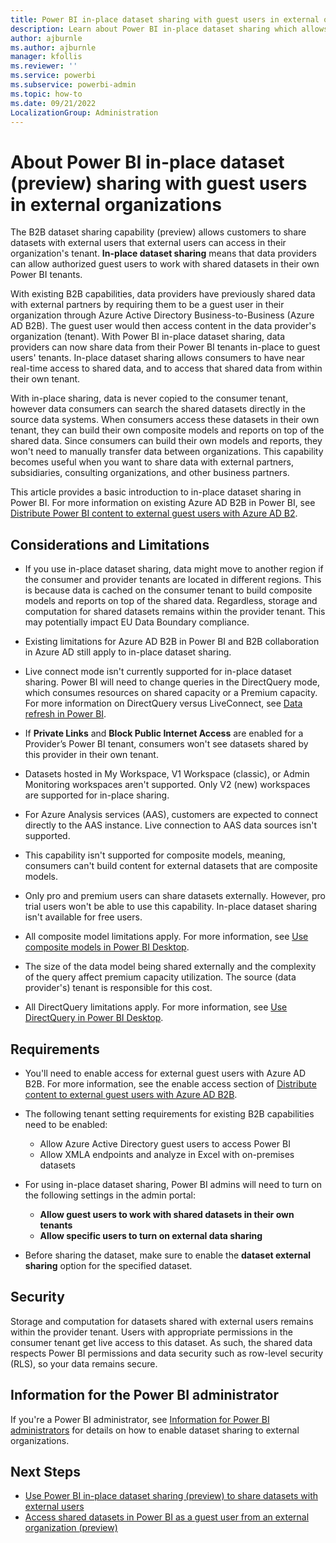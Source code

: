 ```yaml
---
title: Power BI in-place dataset sharing with guest users in external organizations(preview)
description: Learn about Power BI in-place dataset sharing which allows you to share datasets with external guest users in their own tenants.
author: ajburnle
ms.author: ajburnle
manager: kfollis
ms.reviewer: ''
ms.service: powerbi
ms.subservice: powerbi-admin
ms.topic: how-to
ms.date: 09/21/2022
LocalizationGroup: Administration
---
```


# About Power BI in-place dataset (preview) sharing with guest users in external organizations

The B2B dataset sharing capability (preview) allows customers to share datasets with external users that external users can access in their organization's tenant. **In-place dataset sharing** means that data providers can allow authorized guest users to work with shared datasets in their own Power BI tenants.

With existing B2B capabilities, data providers have previously shared data with external partners by requiring them to be a guest user in their organization through Azure Active Directory Business-to-Business (Azure AD B2B). The guest user would then access content in the data provider's organization (tenant). With Power BI in-place dataset sharing, data providers can now share data from their Power BI tenants in-place to guest users' tenants. In-place dataset sharing allows consumers to have near real-time access to shared data, and to access that shared data from within their own tenant.  

With in-place sharing, data is never copied to the consumer tenant, however data consumers can search the shared datasets directly in the source data systems. When consumers access these datasets in their own tenant, they can build their own composite models and reports on top of the shared data. Since consumers can build their own models and reports, they won't need to manually transfer data between organizations. This capability becomes useful when you want to share data with external partners, subsidiaries, consulting organizations, and other business partners. 

This article provides a basic introduction to in-place dataset sharing in Power BI. For more information on existing Azure AD B2B in Power BI, see [Distribute Power BI content to external guest users with Azure AD B2](../enterprise/service-admin-azure-ad-b2b.md).

## Considerations and Limitations 

- If you use in-place dataset sharing, data might move to another region if the consumer and provider tenants are located in different regions. This is because data is cached on the consumer tenant to build composite models and reports on top of the shared data. Regardless, storage and computation for shared datasets remains within the provider tenant. This may potentially impact EU Data Boundary compliance.

- Existing limitations for Azure AD B2B in Power BI and B2B collaboration in Azure AD still apply to in-place dataset sharing.  

- Live connect mode isn't currently supported for in-place dataset sharing. Power BI will need to change queries in the DirectQuery mode, which consumes resources on shared capacity or a Premium capacity. For more information on DirectQuery versus LiveConnect, see [Data refresh in Power BI](../connect-data/refresh-data.md#datasets-in-directquery-mode).

- If **Private Links** and **Block Public Internet Access** are enabled for a Provider’s Power BI tenant, consumers won't see datasets shared by this provider in their own tenant. 

- Datasets hosted in My Workspace, V1 Workspace (classic), or Admin Monitoring workspaces aren't supported. Only V2 (new) workspaces are supported for in-place sharing.

- For Azure Analysis services (AAS), customers are expected to connect directly to the AAS instance. Live connection to AAS data sources isn't supported.

- This capability isn't supported for composite models, meaning, consumers can't build content for external datasets that are composite models.

- Only pro and premium users can share datasets externally. However, pro trial users won't be able to use this capability. In-place dataset sharing isn't available for free users.  

- All composite model limitations apply. For more information, see [Use composite models in Power BI Desktop](../transform-model/desktop-composite-models.md#considerations-and-limitations). 

- The size of the data model being shared externally and the complexity of the query affect premium capacity utilization. The source (data provider's) tenant is responsible for this cost.

- All DirectQuery limitations apply. For more information, see [Use DirectQuery in Power BI Desktop](../connect-data/desktop-use-directquery.md#considerations-and-limitations).

## Requirements

- You'll need to enable access for external guest users with Azure AD B2B. For more information, see the enable access section of [Distribute content to external guest users with Azure AD B2B](../enterprise/service-admin-azure-ad-b2b.md#enable-access).

- The following tenant setting requirements for existing B2B capabilities need to be enabled: 
    - Allow Azure Active Directory guest users to access Power BI 
    - Allow XMLA endpoints and analyze in Excel with on-premises datasets 

- For using in-place dataset sharing, Power BI admins will need to turn on the following settings in the admin portal: 
    - **Allow guest users to work with shared datasets in their own tenants**
    - **Allow specific users to turn on external data sharing** 

- Before sharing the dataset, make sure to enable the **dataset external sharing** option for the specified dataset. 

## Security

Storage and computation for datasets shared with external users remains within the provider tenant. Users with appropriate permissions in the consumer tenant get live access to this dataset. As such, the shared data respects Power BI permissions and data security such as row-level security (RLS), so your data remains secure. 

## Information for the Power BI administrator

If you're a Power BI administrator, see [Information for Power BI administrators](./service-dataset-external-org-share-admin.md) for details on how to enable dataset sharing to external organizations.

## Next Steps
- [Use Power BI in-place dataset sharing (preview) to share datasets with external users](service-dataset-external-org-share-provider.md)
- [Access shared datasets in Power BI as a guest user from an external organization (preview)](service-dataset-external-org-share-view.md)
